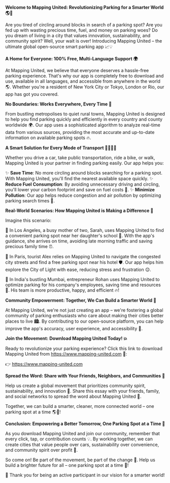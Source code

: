**Welcome to Mapping United: Revolutionizing Parking for a Smarter World 🌎🚗**

Are you tired of circling around blocks in search of a parking spot? Are you fed up with wasting precious time, fuel, and money on parking woes? Do you dream of living in a city that values innovation, sustainability, and community spirit? Well, your wait is over! Introducing Mapping United – the ultimate global open-source smart parking app 📈💡

**A Home for Everyone: 100% Free, Multi-Language Support 🌍**

At Mapping United, we believe that everyone deserves a hassle-free parking experience. That's why our app is completely free to download and use, available in all languages, and accessible from anywhere in the world 🌎. Whether you're a resident of New York City or Tokyo, London or Rio, our app has got you covered.

**No Boundaries: Works Everywhere, Every Time 📍**

From bustling metropolises to quiet rural towns, Mapping United is designed to help you find parking quickly and efficiently in every country and county worldwide 🌍. Our app uses a sophisticated algorithm to analyze real-time data from various sources, providing the most accurate and up-to-date information on available parking spots 🔥.

**A Smart Solution for Every Mode of Transport 🚴‍♂️🚌🚂**

Whether you drive a car, take public transportation, ride a bike, or walk, Mapping United is your partner in finding parking easily. Our app helps you:

✨ **Save Time**: No more circling around blocks searching for a parking spot. With Mapping United, you'll find the nearest available space quickly.
✨ **Reduce Fuel Consumption**: By avoiding unnecessary driving and circling, you'll lower your carbon footprint and save on fuel costs 🚀.
✨ **Minimize Pollution**: Our app helps reduce congestion and air pollution by optimizing parking search times 🔴.

**Real-World Scenarios: How Mapping United is Making a Difference 💖**

Imagine this scenario:

🌃 In Los Angeles, a busy mother of two, Sarah, uses Mapping United to find a convenient parking spot near her daughter's school 🏫. With the app's guidance, she arrives on time, avoiding late morning traffic and saving precious family time ⏰.

🚗 In Paris, tourist Alex relies on Mapping United to navigate the congested city streets and find a free parking spot near his hotel 🛡️. Our app helps him explore the City of Light with ease, reducing stress and frustration 😌.

💪 In India's bustling Mumbai, entrepreneur Rohan uses Mapping United to optimize parking for his company's employees, saving time and resources 💸. His team is more productive, happy, and efficient 🔥!

**Community Empowerment: Together, We Can Build a Smarter World 🌟**

At Mapping United, we're not just creating an app – we're fostering a global community of parking enthusiasts who care about making their cities better places to live 🏙️. By contributing to our open-source platform, you can help improve the app's accuracy, user experience, and accessibility 🔧.

**Join the Movement: Download Mapping United Today! 💥**

Ready to revolutionize your parking experience? Click this link to download Mapping United from https://www.mapping-united.com 📲:

👉 https://www.mapping-united.com

**Spread the Word: Share with Your Friends, Neighbors, and Communities 🌈**

Help us create a global movement that prioritizes community spirit, sustainability, and innovation 🔮. Share this essay with your friends, family, and social networks to spread the word about Mapping United 💬.

Together, we can build a smarter, cleaner, more connected world – one parking spot at a time 🌎🚀!

**Conclusion: Empowering a Better Tomorrow, One Parking Spot at a Time 🌟**

As you download Mapping United and join our community, remember that every click, tap, or contribution counts 💡. By working together, we can create cities that value people over cars, sustainability over convenience, and community spirit over profit 💖.

So come on! Be part of the movement, be part of the change 🌈. Help us build a brighter future for all – one parking spot at a time 🔧!

👏 Thank you for being an active participant in our vision for a smarter world!